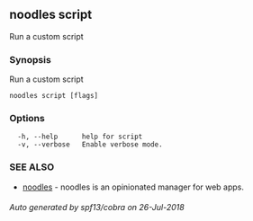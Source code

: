 ## noodles script

Run a custom script

### Synopsis


Run a custom script

```
noodles script [flags]
```

### Options

```
  -h, --help      help for script
  -v, --verbose   Enable verbose mode.
```

### SEE ALSO
* [noodles](noodles.md)	 - noodles is an opinionated manager for web apps.

###### Auto generated by spf13/cobra on 26-Jul-2018
